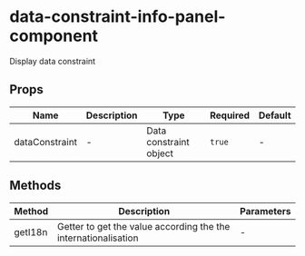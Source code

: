 # data-constraint-info-panel-component

Display data constraint

## Props

<!-- @vuese:data-constraint-info-panel-component:props:start -->
|Name|Description|Type|Required|Default|
|---|---|---|---|---|
|dataConstraint|-|Data constraint object|`true`|-|

<!-- @vuese:data-constraint-info-panel-component:props:end -->


## Methods

<!-- @vuese:data-constraint-info-panel-component:methods:start -->
|Method|Description|Parameters|
|---|---|---|
|getI18n|Getter to get the value according the the internationalisation|-|

<!-- @vuese:data-constraint-info-panel-component:methods:end -->


